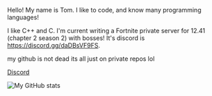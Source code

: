 Hello! My name is Tom. I like to code, and know many programming languages!

I like C++ and C. I'm current writing a Fortnite private server for 12.41 (chapter 2 season 2) with bosses!
It's discord is https://discord.gg/daDBsVF9FS.

my github is not dead its all just on private repos lol

[Discord](https://discord.com/users/716250356803174511)

![My GitHub stats](https://github-readme-stats.vercel.app/api?username=plooshi&show_icons=true&count_private=true&theme=tokyonight)
